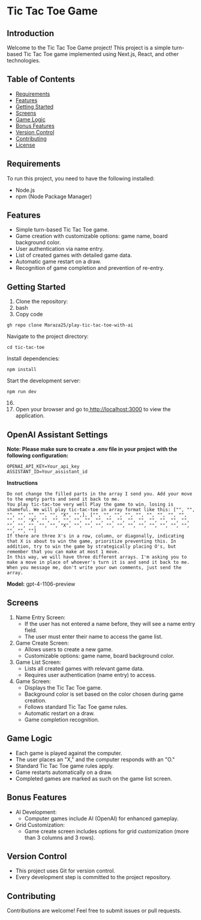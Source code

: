 <!-----



Conversion time: 0.591 seconds.


Using this Markdown file:

1. Paste this output into your source file.
2. See the notes and action items below regarding this conversion run.
3. Check the rendered output (headings, lists, code blocks, tables) for proper
   formatting and use a linkchecker before you publish this page.

Conversion notes:

* Docs to Markdown version 1.0β35
* Thu Dec 07 2023 12:10:41 GMT-0800 (PST)
* Source doc: Adsız doküman
* This is a partial selection. Check to make sure intra-doc links work.
----->



# **Tic Tac Toe Game**


## **Introduction**

Welcome to the Tic Tac Toe Game project! This project is a simple turn-based Tic Tac Toe game implemented using Next.js, React, and other technologies.


## **Table of Contents**



* [Requirements](https://chat.openai.com/c/aa46e6c3-ffcc-4188-9a28-3255c935a6c4#requirements)
* [Features](https://chat.openai.com/c/aa46e6c3-ffcc-4188-9a28-3255c935a6c4#features)
* [Getting Started](https://chat.openai.com/c/aa46e6c3-ffcc-4188-9a28-3255c935a6c4#getting-started)
* [Screens](https://chat.openai.com/c/aa46e6c3-ffcc-4188-9a28-3255c935a6c4#screens)
* [Game Logic](https://chat.openai.com/c/aa46e6c3-ffcc-4188-9a28-3255c935a6c4#game-logic)
* [Bonus Features](https://chat.openai.com/c/aa46e6c3-ffcc-4188-9a28-3255c935a6c4#bonus-features)
* [Version Control](https://chat.openai.com/c/aa46e6c3-ffcc-4188-9a28-3255c935a6c4#version-control)
* [Contributing](https://chat.openai.com/c/aa46e6c3-ffcc-4188-9a28-3255c935a6c4#contributing)
* [License](https://chat.openai.com/c/aa46e6c3-ffcc-4188-9a28-3255c935a6c4#license)


## **Requirements**

To run this project, you need to have the following installed:



* Node.js
* npm (Node Package Manager)


## **Features**



* Simple turn-based Tic Tac Toe game.
* Game creation with customizable options: game name, board background color.
* User authentication via name entry.
* List of created games with detailed game data.
* Automatic game restart on a draw.
* Recognition of game completion and prevention of re-entry.


## **Getting Started**



1. Clone the repository:
2. bash
3. Copy code


```
gh repo clone Maraza25/play-tic-tac-toe-with-ai
```

 Navigate to the project directory:



```
cd tic-tac-toe
```

 Install dependencies:

```
npm install
```

Start the development server:

```
npm run dev
```



16. 
17. Open your browser and go to[ http://localhost:3000](http://localhost:3000/) to view the application.



## **OpenAI Assistant Settings**

**Note: Please make sure to create a .env file in your project with the following configuration:**
```dotenv
OPENAI_API_KEY=Your_api_key
ASSISTANT_ID=Your_assistant_id
```

**Instructions**
```dotenv
Do not change the filled parts in the array I send you. Add your move to the empty parts and send it back to me.
You play tic-tac-toe very well Play the game to win, losing is shameful. We will play tic-tac-toe in array format like this: ["", "", "", "", "", "", "", "X", "",], ["", "", "", "", "", "", "", "", "", "", "", "X", "", "", "", "", "", "", "", "", "", "", "", "", "", "", "", "", "", "", "", "X", "", "", "", "", "", "", "", "", "", "", "", "", "", ""]
If there are three X's in a row, column, or diagonally, indicating that X is about to win the game, prioritize preventing this. In addition, try to win the game by strategically placing O's, but remember that you can make at most 1 move.
In this way, we will have three different arrays. I'm asking you to make a move in place of whoever's turn it is and send it back to me. When you message me, don't write your own comments, just send the array.
```
**Model:** gpt-4-1106-preview
## **Screens**



1. Name Entry Screen:
    * If the user has not entered a name before, they will see a name entry field.
    * The user must enter their name to access the game list.
2. Game Create Screen:
    * Allows users to create a new game.
    * Customizable options: game name, board background color.
3. Game List Screen:
    * Lists all created games with relevant game data.
    * Requires user authentication (name entry) to access.
4. Game Screen:
    * Displays the Tic Tac Toe game.
    * Background color is set based on the color chosen during game creation.
    * Follows standard Tic Tac Toe game rules.
    * Automatic restart on a draw.
    * Game completion recognition.


## **Game Logic**



* Each game is played against the computer.
* The user places an "X," and the computer responds with an "O."
* Standard Tic Tac Toe game rules apply.
* Game restarts automatically on a draw.
* Completed games are marked as such on the game list screen.


## **Bonus Features**



* AI Development:
    * Computer games include AI (OpenAI) for enhanced gameplay.
* Grid Customization:
    * Game create screen includes options for grid customization (more than 3 columns and 3 rows).


## **Version Control**



* This project uses Git for version control.
* Every development step is committed to the project repository.


## **Contributing**

Contributions are welcome! Feel free to submit issues or pull requests.
